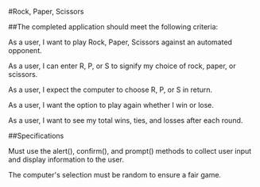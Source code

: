 #Rock, Paper, Scissors

##The completed application should meet the following criteria:


As a user, I want to play Rock, Paper, Scissors against an automated opponent.


As a user, I can enter R, P, or S to signify my choice of rock, paper, or scissors.


As a user, I expect the computer to choose R, P, or S in return.


As a user, I want the option to play again whether I win or lose.


As a user, I want to see my total wins, ties, and losses after each round.



##Specifications


Must use the alert(), confirm(), and prompt() methods to collect user input and display information to the user.


The computer's selection must be random to ensure a fair game.